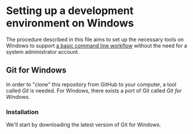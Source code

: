 # Setting up a development environment on Windows

The procedure described in this file aims to set up the necessary tools on Windows to support [a basic command line workflow](CONTRIBUTING.md#making-pull-requests-on-the-command-line) without the need for a system administrator account.


## Git for Windows

In order to "clone" this repository from GitHub to your computer, a tool called _Git_ is needed. For Windows, there exists a port of Git called _Git for Windows_.


### Installation

We'll start by downloading the latest version of Git for Windows.
